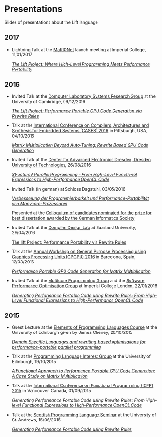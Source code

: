 # Presentations
Slides of presentations about the Lift language

## 2017

- Lightning Talk at the [MaRIONet](http://manycore.org.uk/) launch meeting at Imperial College, 11/01/2017

  [*The Lift Project: Where High-Level Programming Meets Performance Portability*](https://github.com/lift-project/presentations/blob/master/2017/MaRIONet-launch-2017.pdf)

## 2016

- Invited Talk at the [Computer Laboratory Systems Research Group](https://www.cl.cam.ac.uk/research/srg/) at the University of Cambridge, 09/12/2016

  [*The Lift Project: Performance Portable GPU Code Generation via Rewrite Rules*](https://github.com/lift-project/presentations/blob/master/2016/Cambridge-2016.pdf)

- Talk at the [International Conference on Compilers, Architectures and Synthesis for Embedded Systems (CASES) 2016](http://www.esweek.org/cases/about) in Pittsburgh, USA, 04/10/2016

  [*Matrix Multiplication Beyond Auto-Tuning: Rewrite Based GPU Code Generation*](https://github.com/lift-project/presentations/blob/master/2016/CASES-2016.pdf)

- Invited Talk at the [Center for Advanced Electronics Dresden, Dresden University of Technologies](https://www.cfaed.tu-dresden.de/), 26/08/2016

  [*Structured Parallel Programming - From High-Level Functional Expressions to High-Performance OpenCL Code*](https://github.com/lift-project/presentations/blob/master/2016/TUDresden-2016.pdf)

- Invited Talk (in german) at Schloss Dagstuhl, 03/05/2016

  [*Verbesserung der Programmierbarkeit und Performance-Portabilität von Manycore-Prozessoren*](https://github.com/lift-project/presentations/blob/master/2016/Dagstuhl-2016.pdf)

  Presented at the [Colloquium of candidates nominated for the prize for best dissertation awarded by the German Informatics Society](https://www.dagstuhl.de/en/program/calendar/evhp/?semnr=16183)

- Invited Talk at the [Compiler Design Lab](http://compilers.cs.uni-saarland.de/) at Saarland University, 29/04/2016

  [The lift Project: Performance Portability via Rewrite Rules](https://github.com/lift-project/presentations/blob/master/2016/SaarlandUniversity-2016.pdf)

- Talk at the [Annual Workshop on General Purpose Processing using Graphics Processing Units (GPGPU) 2016](http://conf.researchr.org/track/PPoPP-2016/GPGPU-2016-papers) in Barcelona, Spain, 12/03/2016

  [*Performance Portable GPU Code Generation for Matrix Multiplication*](https://github.com/lift-project/presentations/blob/master/2016/GPGPU-2016.pdf)

- Invited Talk at the [Multicore Programming Group](http://multicore.doc.ic.ac.uk/) and the [Software Performance Optimisation Group](https://spo.doc.ic.ac.uk) at Imperial College London, 22/01/2016

  [*Generating Performance Portable Code using Rewrite Rules: From High-Level Functional Expressions to High-Performance OpenCL Code*](https://github.com/lift-project/presentations/blob/master/2016/ImperialCollegeLondon-2016.pdf)

## 2015

- Guest Lecture at the [Elements of Programming Languages Course](http://www.inf.ed.ac.uk/teaching/courses/epl/index-2015.html) at the University of Edinburgh given by James Cheney, 26/10/2015
	
	[*Domain Specific Languages and rewriting-based optimisations for performance-portable parallel programming*](https://github.com/lift-project/presentations/blob/master/2015/EPLGuestLecture-2015.pdf)

- Talk at the [Programming Language Interest Group](https://www.wiki.ed.ac.uk/display/prolan/Programming+Languages+Interest+Group) at the University of Edinburgh, 19/10/2015

  [*A Functional Approach to Performance Portable GPU Code Generation: A Case Study on Matrix Multiplication*](https://github.com/lift-project/presentations/blob/master/2015/PLInG-2015.pdf)

- Talk at the [International Conference on Functional Programming (ICFP) 2015](http://icfpconference.org/icfp2015/) in Vancouver, Canada, 01/09/2015

  [*Generating Performance Portable Code using Rewrite Rules: From High-level Functional Expressions to High-Performance OpenCL Code*](https://github.com/lift-project/presentations/blob/master/2015/ICFP-2015.pdf)

- Talk at the [Scottish Programming Language Seminar](https://ff32.host.cs.st-andrews.ac.uk/spls/) at the University of St. Andrews, 15/06/2015

  [*Generating Performance Portable Code using Rewrite Rules*](https://github.com/lift-project/presentations/blob/master/2015/SPLS-2015.pdf)
